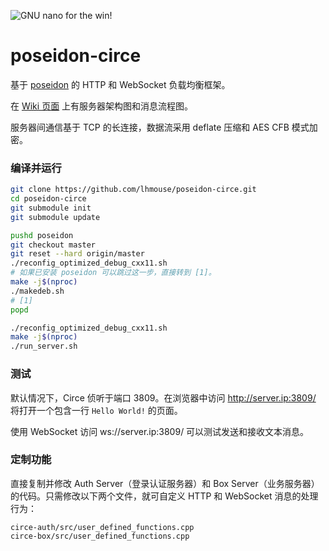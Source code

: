 ![GNU nano for the win!](https://raw.githubusercontent.com/lhmouse/poseidon/master/gnu-nano-ftw.png)

# poseidon-circe

基于 [poseidon](https://github.com/lhmouse/poseidon) 的 HTTP 和 WebSocket 负载均衡框架。

在 [Wiki 页面](https://github.com/lhmouse/poseidon-circe/wiki) 上有服务器架构图和消息流程图。

服务器间通信基于 TCP 的长连接，数据流采用 deflate 压缩和 AES CFB 模式加密。

### 编译并运行

```sh
git clone https://github.com/lhmouse/poseidon-circe.git
cd poseidon-circe
git submodule init
git submodule update

pushd poseidon
git checkout master
git reset --hard origin/master
./reconfig_optimized_debug_cxx11.sh
# 如果已安装 poseidon 可以跳过这一步，直接转到 [1]。
make -j$(nproc)
./makedeb.sh
# [1]
popd

./reconfig_optimized_debug_cxx11.sh
make -j$(nproc)
./run_server.sh
```

### 测试

默认情况下，Circe 侦听于端口 3809。在浏览器中访问 http://server.ip:3809/ 将打开一个包含一行 `Hello World!` 的页面。

使用 WebSocket 访问 ws://server.ip:3809/ 可以测试发送和接收文本消息。


### 定制功能

直接复制并修改 Auth Server（登录认证服务器）和 Box Server（业务服务器）的代码。只需修改以下两个文件，就可自定义 HTTP 和 WebSocket 消息的处理行为：

```text
circe-auth/src/user_defined_functions.cpp
circe-box/src/user_defined_functions.cpp
```
